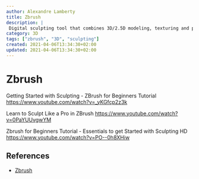 ```yaml
---
author: Alexandre Lamberty
title: Zbrush 
description: |
 Digital sculpting tool that combines 3D/2.5D modeling, texturing and painting
category: 3D
tags: ["zbrush", "3D", "sculpting"]
created: 2021-04-06T13:34:30+02:00
updated: 2021-04-06T13:34:30+02:00
---
```

# Zbrush

Getting Started with Sculpting - ZBrush for Beginners Tutorial
https://www.youtube.com/watch?v=_yKGfcp2z3k

Learn to Sculpt Like a Pro in ZBrush
https://www.youtube.com/watch?v=0PaYUUvgwYM

Zbrush for Beginners Tutorial - Essentials to get Started with Sculpting HD
https://www.youtube.com/watch?v=PO--0h8XHiw

## References 

- [Zbrush](https://pixologic.com/)
